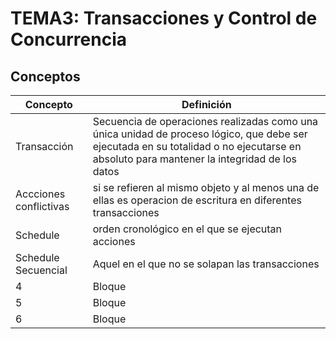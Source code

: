 # TEMA3: Transacciones y Control de Concurrencia

## Conceptos
| Concepto      | Definición |
| --------- | ----------- |
| Transacción | Secuencia de operaciones realizadas como una única unidad de proceso lógico, que debe ser ejecutada en su totalidad o no ejecutarse en absoluto para mantener la integridad de los datos |
|  Accciones conflictivas |  si se refieren al mismo objeto y al menos una de ellas es operacion de escritura en diferentes transacciones  |
| Schedule   | orden cronológico en el que se ejecutan acciones   |
| Schedule Secuencial | Aquel en el que no se solapan las transacciones |
| 4 | Bloque |
| 5 | Bloque |
| 6 | Bloque |